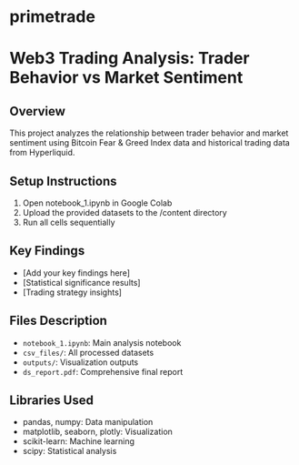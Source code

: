 # primetrade

# Web3 Trading Analysis: Trader Behavior vs Market Sentiment

## Overview
This project analyzes the relationship between trader behavior and market sentiment using Bitcoin Fear & Greed Index data and historical trading data from Hyperliquid.

## Setup Instructions
1. Open notebook_1.ipynb in Google Colab
2. Upload the provided datasets to the /content directory
3. Run all cells sequentially

## Key Findings
- [Add your key findings here]
- [Statistical significance results]
- [Trading strategy insights]

## Files Description
- `notebook_1.ipynb`: Main analysis notebook
- `csv_files/`: All processed datasets
- `outputs/`: Visualization outputs
- `ds_report.pdf`: Comprehensive final report

## Libraries Used
- pandas, numpy: Data manipulation
- matplotlib, seaborn, plotly: Visualization
- scikit-learn: Machine learning
- scipy: Statistical analysis
